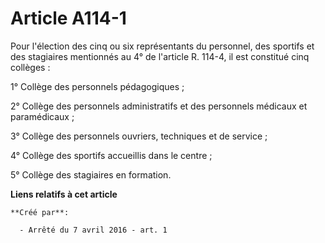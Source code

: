 # Article A114-1

Pour l'élection des cinq ou six représentants du personnel, des sportifs et des stagiaires mentionnés au 4° de l'article R.
114-4, il est constitué cinq collèges : 

1° Collège des personnels pédagogiques ; 

2° Collège des personnels administratifs et des personnels médicaux et paramédicaux ; 

3° Collège des personnels ouvriers, techniques et de service ; 

4° Collège des sportifs accueillis dans le centre ; 

5° Collège des stagiaires en formation.

**Liens relatifs à cet article**

	**Créé par**:

	  - Arrêté du 7 avril 2016 - art. 1
